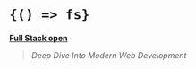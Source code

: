 # `{() => fs}`

[__Full Stack open__](https://fullstackopen.com/en/)

> _Deep Dive Into Modern Web Development_
